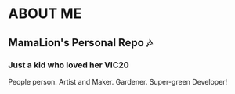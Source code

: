 # ABOUT ME
## MamaLion's Personal Repo 🎶
### Just a kid who loved her VIC20
People person. Artist and Maker. Gardener. Super-green Developer!
